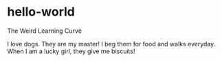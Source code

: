 # hello-world
The Weird Learning Curve


I love dogs. They are my master! 
I beg them for food and walks everyday. 
When I am a lucky girl, they give me biscuits! 
